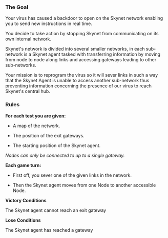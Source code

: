 ### The Goal

Your virus has caused a backdoor to open on the Skynet network enabling you to send new instructions in real time.

You decide to take action by stopping Skynet from communicating on its own internal network.

Skynet's network is divided into several smaller networks, in each sub-network is a Skynet agent tasked with transferring information by moving from node to node along links and accessing gateways leading to other sub-networks.

Your mission is to reprogram the virus so it will sever links in such a way that the Skynet Agent is unable to access another sub-network thus preventing information concerning the presence of our virus to reach Skynet's central hub.

### Rules

**For each test you are given:**

* A map of the network.

* The position of the exit gateways.

* The starting position of the Skynet agent.

_Nodes can only be connected to up to a single gateway._

**Each game turn:**

* First off, you sever one of the given links in the network.

* Then the Skynet agent moves from one Node to another accessible Node.

**Victory Conditions**

The Skynet agent cannot reach an exit gateway
 
**Lose Conditions**

The Skynet agent has reached a gateway

